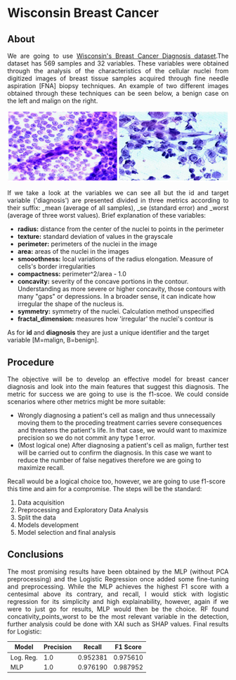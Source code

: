 # Wisconsin Breast Cancer
## About
<p align='justify'>We are going to use <a href=https://archive.ics.uci.edu/dataset/17/breast+cancer+wisconsin+diagnostic>Wisconsin's Breast Cancer Diagnosis dataset</a>.The dataset has 569 samples and 32 variables. These variables were obtained through the analysis of the characteristics of the cellular nuclei from digitized images of breast tissue samples acquired through fine needle aspiration [FNA] biopsy techniques. An example of two different images obtained through these techniques can be seen below, a benign case on the left and malign on the right. </p>

<p align="center">
  <img src="imgs/FNA.png" alt="[FNA Images of both Benign and Malign cases">
</p>

<p align='justify'>If we take a look at the variables we can see all but the id and target variable ('diagnosis') are presented divided in three metrics according to their suffix: _mean (average of all samples), _se (standard error) and _worst (average of three worst values). Brief explanation of these variables: </p>
<ul>
<li><b>radius:</b> distance from the center of the nuclei to points in the perimeter
<li><b>texture:</b> standard deviation of values in the grayscale
<li><b>perimeter:</b> perimeters of the nuclei in the image
<li><b>area:</b> areas of the nuclei in the images
<li><b>smooothness:</b> local variations of the radius elongation. Measure of cells's border irregularities
<li><b>compactness:</b> perimeter^2/area - 1.0
<li><b>concavity:</b> severity of the concave portions in the contour. Understanding as more severe or higher concavity, those contours with many "gaps" or depressions. In a broader sense, it can indicate how irregular the shape of the nucleus is.
<li><b>symmetry:</b> symmetry of the nuclei. Calculation method unspecified
<li><b>fractal_dimension:</b> measures how 'irregular' the nuclei's contour is
</ul>

As for <b>id</b> and <b>diagnosis</b> they are just a unique identifier and the target variable [M=malign, B=benign].

## Procedure
<p align='justify'>The objective will be to develop an effective model for breast cancer diagnosis and look into the main features that suggest this diagnosis. The metric for success we are going to use is the f1-scoe. We could conside scenarios where other metrics might be more suitable:
<ul>
<li> Wrongly diagnosing a patient's cell as malign and thus unnecessaily moving them to the proceding treatment carries severe consequences and threatens the patient's life. In that case, we would want to maximize precision so we do not commit any type 1 error. 
<li> (Most logical one) After diagnosing a patient's cell as malign, further test will be carried out to confirm the diagnosis. In this case we want to reduce the number of false negatives therefore we are going to maximize recall.
</ul>
Recall would be a logical choice too, however, we are going to use f1-score this time and aim for a compromise. The steps will be the standard:
<ol>
<li>Data acquisition
<li>Preprocessing and Exploratory Data Analysis
<li>Split the data
<li>Models development
<li>Model selection and final analysis
</ol></p>

## Conclusions
<p align='justify'>The most promising results have been obtained by the MLP (without PCA preprocessing) and the Logistic Regression once added some fine-tuning and preprocessing. While the MLP achieves the highest F1 score with a centesimal above its contrary, and recall, I would stick with logistic regression for its simplicity and high explainability, however, again if we were to just go for results, MLP would then be the choice. RF found concativity_points_worst to be the most relevant variable in the detection, further analysis could be done with XAI such as SHAP values.
Final results for Logistic:
  
| Model | Precision | Recall | F1 Score |
|----------|----------|----------|----------|
| Log. Reg.    | 1.0  | 0.952381  | 0.975610  |
| MLP    | 1.0  | 0.976190  | 0.987952  |

</p>
